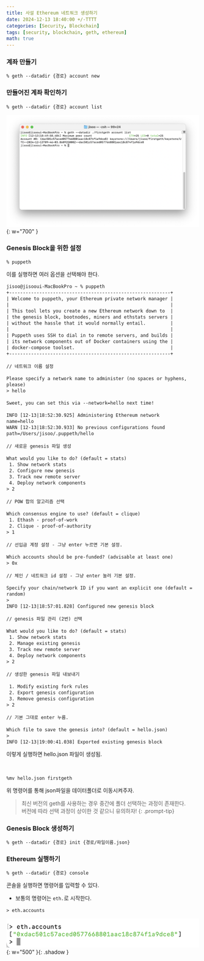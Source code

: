 ```yaml
---
title: 사설 Ethereum 네트워크 생성하기
date: 2024-12-13 18:40:00 +/-TTTT
categories: [Security, Blockchain]
tags: [security, blockchain, geth, ethereum]
math: true
---
```



### 계좌 만들기

```shell
% geth --datadir {경로} account new
```

### 만들어진 계좌 확인하기

```shell
% geth --datadir {경로} account list
```

![img](/assets/img/2024-12-13-private-ethereum-network/0.png){: w="700" }


### Genesis Block을 위한 설정

```shell
% puppeth
```

이를 실행하면 여러 옵션을 선택해야 한다.

```shell
jisoo@jisooui-MacBookPro ~ % puppeth
+-----------------------------------------------------------+
| Welcome to puppeth, your Ethereum private network manager |
|                                                           |
| This tool lets you create a new Ethereum network down to  |
| the genesis block, bootnodes, miners and ethstats servers |
| without the hassle that it would normally entail.         |
|                                                           |
| Puppeth uses SSH to dial in to remote servers, and builds |
| its network components out of Docker containers using the |
| docker-compose toolset.                                   |
+-----------------------------------------------------------+

// 네트워크 이름 설정

Please specify a network name to administer (no spaces or hyphens, please)
> hello

Sweet, you can set this via --network=hello next time!

INFO [12-13|18:52:30.925] Administering Ethereum network           name=hello
WARN [12-13|18:52:30.933] No previous configurations found         path=/Users/jisoo/.puppeth/hello

// 새로운 genesis 파일 생성

What would you like to do? (default = stats)
 1. Show network stats
 2. Configure new genesis
 3. Track new remote server
 4. Deploy network components
> 2

// POW 합의 알고리즘 선택

Which consensus engine to use? (default = clique)
 1. Ethash - proof-of-work
 2. Clique - proof-of-authority
> 1

// 선입금 계정 설정 - 그냥 enter 누르면 기본 설정.

Which accounts should be pre-funded? (advisable at least one)
> 0x

// 체인 / 네트워크 id 설정 - 그냥 enter 눌러 기본 설정.

Specify your chain/network ID if you want an explicit one (default = random)
> 
INFO [12-13|18:57:01.828] Configured new genesis block 

// genesis 파일 관리 (2번) 선택

What would you like to do? (default = stats)
 1. Show network stats
 2. Manage existing genesis
 3. Track new remote server
 4. Deploy network components
> 2

// 생성한 genesis 파일 내보내기

 1. Modify existing fork rules
 2. Export genesis configuration
 3. Remove genesis configuration
> 2

// 기본 그대로 enter 누름.

Which file to save the genesis into? (default = hello.json)
>      
INFO [12-13|19:00:41.038] Exported existing genesis block 

```

이렇게 실행하면 hello.json 파일이 생성됨.

<br>


```shell
%mv hello.json firstgeth
```

위 명령어를 통해 json파일을 데이터폴더로 이동시켜주자.

> 최신 버전의 geth를 사용하는 경우 중간에 폴더 선택하는 과정이 존재한다. <br>
> 버전에 따라 선택 과정이 상이한 것 같으니 유의하자!
{: .prompt-tip}


### Genesis Block 생성하기

```shell
% geth --datadir {경로} init {경로/파일이름.json}
```

### Ethereum 실행하기

```shell
% geth --datadir {경로} console
```

콘솔을 실행하면 명령어를 입력할 수 있다.

- 보통의 명령어는 `eth.`로 시작한다.

```shell
> eth.accounts
```

![img](/assets/img/2024-12-13-private-ethereum-network/1.png){: w="500" }{: .shadow }